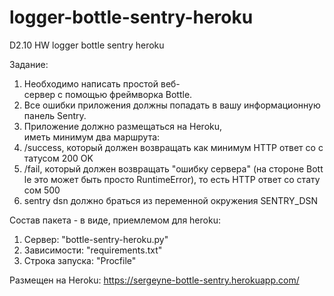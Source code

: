 # logger-bottle-sentry-heroku
D2.10 HW logger bottle sentry heroku

Задание:
1. Необходимо написать простой веб-сервер с помощью фреймворка Bottle. 
2. Все ошибки приложения должны попадать в вашу информационную панель Sentry. 
3. Приложение должно размещаться на Heroku, 
иметь минимум два маршрута:
4. /success, который должен возвращать как минимум HTTP ответ со статусом 200 OK
5. /fail, который должен возвращать "ошибку сервера" (на стороне Bottle это может быть просто RuntimeError), то есть HTTP ответ со статусом 500
6. sentry dsn должно браться из переменной окружения SENTRY_DSN

Состав пакета - в виде, приемлемом для heroku:
1. Сервер: "bottle-sentry-heroku.py"
2. Зависимости:  "requirements.txt"
3. Строка запуска: "Procfile"

Размещен на Heroku: https://sergeyne-bottle-sentry.herokuapp.com/

